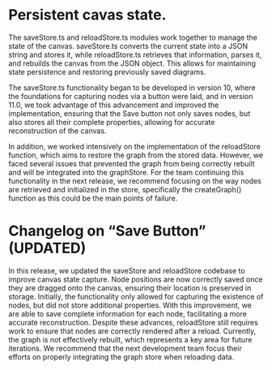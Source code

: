 # Persistent cavas state.
The saveStore.ts and reloadStore.ts modules work together to manage the state of the canvas. saveStore.ts converts the current state into a JSON string and stores it, while reloadStore.ts retrieves that information, parses it, and rebuilds the canvas from the JSON object. This allows for maintaining state persistence and restoring previously saved diagrams.

The saveStore.ts functionality began to be developed in version 10, where the foundations for capturing nodes via a button were laid, and in version 11.0, we took advantage of this advancement and improved the implementation, ensuring that the Save button not only saves nodes, but also stores all their complete properties, allowing for accurate reconstruction of the canvas.

In addition, we worked intensively on the implementation of the reloadStore function, which aims to restore the graph from the stored data. However, we faced several issues that prevented the graph from being correctly rebuilt and will be integrated into the graphStore. For the team continuing this functionality in the next release, we recommend focusing on the way nodes are retrieved and initialized in the store, specifically the createGraph() function as this could be the main points of failure.

# Changelog on “Save Button” (UPDATED)
In this release, we updated the saveStore and reloadStore codebase to improve canvas state capture. Node positions are now correctly saved once they are dragged onto the canvas, ensuring their location is preserved in storage.
Initially, the functionality only allowed for capturing the existence of nodes, but did not store additional properties. With this improvement, we are able to save complete information for each node, facilitating a more accurate reconstruction.
Despite these advances, reloadStore still requires work to ensure that nodes are correctly rendered after a reload. Currently, the graph is not effectively rebuilt, which represents a key area for future iterations. We recommend that the next development team focus their efforts on properly integrating the graph store when reloading data.
